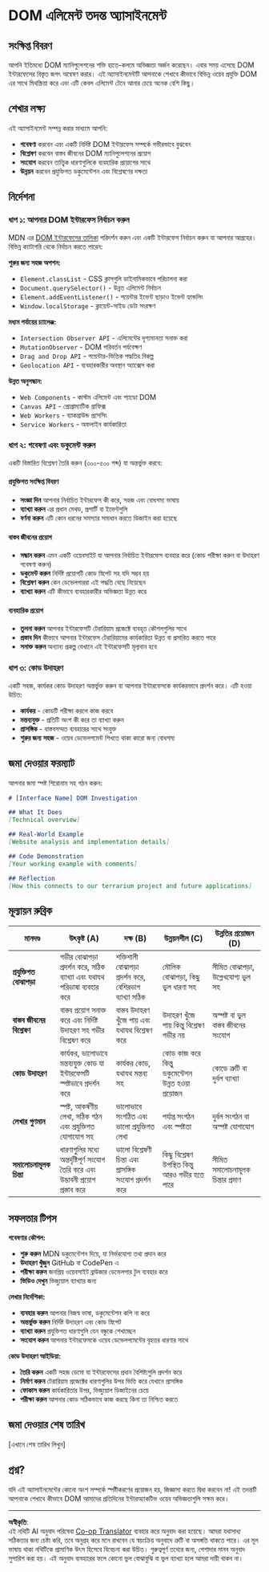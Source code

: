 <!--
CO_OP_TRANSLATOR_METADATA:
{
  "original_hash": "947ca5ce7c94aee9c7de7034e762bc17",
  "translation_date": "2025-10-22T21:45:55+00:00",
  "source_file": "3-terrarium/3-intro-to-DOM-and-closures/assignment.md",
  "language_code": "bn"
}
-->
# DOM এলিমেন্ট তদন্ত অ্যাসাইনমেন্ট

## সংক্ষিপ্ত বিবরণ

আপনি ইতিমধ্যে DOM ম্যানিপুলেশনের শক্তি হাতে-কলমে অভিজ্ঞতা অর্জন করেছেন। এবার সময় এসেছে DOM ইন্টারফেসের বিস্তৃত জগৎ অন্বেষণ করার। এই অ্যাসাইনমেন্টটি আপনাকে শেখাবে কীভাবে বিভিন্ন ওয়েব প্রযুক্তি DOM এর সাথে মিথস্ক্রিয়া করে এবং এটি কেবল এলিমেন্ট টেনে আনার চেয়ে অনেক বেশি কিছু।

## শেখার লক্ষ্য

এই অ্যাসাইনমেন্ট সম্পন্ন করার মাধ্যমে আপনি:
- **গবেষণা** করবেন এবং একটি নির্দিষ্ট DOM ইন্টারফেস সম্পর্কে গভীরভাবে বুঝবেন
- **বিশ্লেষণ** করবেন বাস্তব জীবনের DOM ম্যানিপুলেশনের প্রয়োগ
- **সংযোগ** করবেন তাত্ত্বিক ধারণাগুলিকে ব্যবহারিক প্রয়োগের সাথে
- **উন্নয়ন** করবেন প্রযুক্তিগত ডকুমেন্টেশন এবং বিশ্লেষণের দক্ষতা

## নির্দেশনা

### ধাপ ১: আপনার DOM ইন্টারফেস নির্বাচন করুন

MDN এর [DOM ইন্টারফেসের তালিকা](https://developer.mozilla.org/docs/Web/API/Document_Object_Model) পরিদর্শন করুন এবং একটি ইন্টারফেস নির্বাচন করুন যা আপনার আগ্রহের। বিভিন্ন ক্যাটাগরি থেকে নির্বাচন করতে পারেন:

**শুরুর জন্য সহজ অপশন:**
- `Element.classList` - CSS ক্লাসগুলি ডাইনামিকভাবে পরিচালনা করা
- `Document.querySelector()` - উন্নত এলিমেন্ট নির্বাচন
- `Element.addEventListener()` - পয়েন্টার ইভেন্ট ছাড়াও ইভেন্ট হ্যান্ডলিং
- `Window.localStorage` - ক্লায়েন্ট-সাইড ডেটা সংরক্ষণ

**মধ্যম পর্যায়ের চ্যালেঞ্জ:**
- `Intersection Observer API` - এলিমেন্টের দৃশ্যমানতা সনাক্ত করা
- `MutationObserver` - DOM পরিবর্তন পর্যবেক্ষণ
- `Drag and Drop API` - পয়েন্টার-ভিত্তিক পদ্ধতির বিকল্প
- `Geolocation API` - ব্যবহারকারীর অবস্থান অ্যাক্সেস করা

**উন্নত অনুসন্ধান:**
- `Web Components` - কাস্টম এলিমেন্ট এবং শ্যাডো DOM
- `Canvas API` - প্রোগ্রাম্যাটিক গ্রাফিক্স
- `Web Workers` - ব্যাকগ্রাউন্ড প্রসেসিং
- `Service Workers` - অফলাইন কার্যকারিতা

### ধাপ ২: গবেষণা এবং ডকুমেন্ট করুন

একটি বিস্তারিত বিশ্লেষণ তৈরি করুন (৩০০-৫০০ শব্দ) যা অন্তর্ভুক্ত করবে:

#### প্রযুক্তিগত সংক্ষিপ্ত বিবরণ
- **সংজ্ঞা দিন** আপনার নির্বাচিত ইন্টারফেস কী করে, সহজ এবং বোধগম্য ভাষায়
- **ব্যাখ্যা করুন** এর প্রধান মেথড, প্রপার্টি বা ইভেন্টগুলি
- **বর্ণনা করুন** এটি কোন ধরনের সমস্যার সমাধান করতে ডিজাইন করা হয়েছে

#### বাস্তব জীবনের প্রয়োগ
- **সন্ধান করুন** এমন একটি ওয়েবসাইট যা আপনার নির্বাচিত ইন্টারফেস ব্যবহার করে (কোড পরীক্ষা করুন বা উদাহরণ গবেষণা করুন)
- **ডকুমেন্ট করুন** নির্দিষ্ট প্রয়োগটি কোড স্নিপেট সহ যদি সম্ভব হয়
- **বিশ্লেষণ করুন** কেন ডেভেলপাররা এই পদ্ধতি বেছে নিয়েছেন
- **ব্যাখ্যা করুন** এটি কীভাবে ব্যবহারকারীর অভিজ্ঞতা উন্নত করে

#### ব্যবহারিক প্রয়োগ
- **তুলনা করুন** আপনার ইন্টারফেসটি টেরারিয়াম প্রজেক্টে ব্যবহৃত কৌশলগুলির সাথে
- **প্রস্তাব দিন** কীভাবে আপনার ইন্টারফেস টেরারিয়ামের কার্যকারিতা উন্নত বা প্রসারিত করতে পারে
- **সনাক্ত করুন** অন্যান্য প্রকল্প যেখানে এই ইন্টারফেসটি মূল্যবান হবে

### ধাপ ৩: কোড উদাহরণ

একটি সহজ, কার্যকর কোড উদাহরণ অন্তর্ভুক্ত করুন যা আপনার ইন্টারফেসকে কার্যকরভাবে প্রদর্শন করে। এটি হওয়া উচিত:
- **কার্যকর** - কোডটি পরীক্ষা করলে কাজ করবে
- **মন্তব্যযুক্ত** - প্রতিটি অংশ কী করে তা ব্যাখ্যা করুন
- **প্রাসঙ্গিক** - বাস্তবসম্মত ব্যবহারের সাথে সংযুক্ত
- **শুরুর জন্য সহজ** - ওয়েব ডেভেলপমেন্ট শিখতে থাকা কারো জন্য বোধগম্য

## জমা দেওয়ার ফরম্যাট

আপনার জমা স্পষ্ট শিরোনাম সহ গঠন করুন:

```markdown
# [Interface Name] DOM Investigation

## What It Does
[Technical overview]

## Real-World Example
[Website analysis and implementation details]

## Code Demonstration
[Your working example with comments]

## Reflection
[How this connects to our terrarium project and future applications]
```

## মূল্যায়ন রুব্রিক

| মানদণ্ড | উৎকৃষ্ট (A) | দক্ষ (B) | উন্নয়নশীল (C) | উন্নতির প্রয়োজন (D) |
|---------|-------------|----------|---------------|---------------------|
| **প্রযুক্তিগত বোঝাপড়া** | গভীর বোঝাপড়া প্রদর্শন করে, সঠিক ব্যাখ্যা এবং যথাযথ পরিভাষা ব্যবহার করে | শক্তিশালী বোঝাপড়া প্রদর্শন করে, বেশিরভাগ ব্যাখ্যা সঠিক | মৌলিক বোঝাপড়া, কিছু ভুল ধারণা সহ | সীমিত বোঝাপড়া, উল্লেখযোগ্য ভুল সহ |
| **বাস্তব জীবনের বিশ্লেষণ** | বাস্তব প্রয়োগ সনাক্ত করে এবং নির্দিষ্ট উদাহরণ সহ গভীর বিশ্লেষণ করে | বাস্তব উদাহরণ খুঁজে পায় এবং যথাযথ বিশ্লেষণ করে | উদাহরণ খুঁজে পায় কিন্তু বিশ্লেষণ গভীর নয় | অস্পষ্ট বা ভুল বাস্তব জীবনের সংযোগ |
| **কোড উদাহরণ** | কার্যকর, ভালোভাবে মন্তব্যযুক্ত কোড যা ইন্টারফেসটি স্পষ্টভাবে প্রদর্শন করে | কার্যকর কোড, যথাযথ মন্তব্য সহ | কোড কাজ করে কিন্তু ডকুমেন্টেশন উন্নত হওয়া প্রয়োজন | কোডে ত্রুটি বা দুর্বল ব্যাখ্যা |
| **লেখার গুণমান** | স্পষ্ট, আকর্ষণীয় লেখা, সঠিক গঠন এবং প্রযুক্তিগত যোগাযোগ সহ | ভালোভাবে সংগঠিত এবং ভালো প্রযুক্তিগত লেখা | পর্যাপ্ত সংগঠন এবং স্পষ্টতা | দুর্বল সংগঠন বা অস্পষ্ট যোগাযোগ |
| **সমালোচনামূলক চিন্তা** | ধারণাগুলির মধ্যে অন্তর্দৃষ্টিপূর্ণ সংযোগ তৈরি করে এবং উদ্ভাবনী প্রয়োগ প্রস্তাব করে | ভালো বিশ্লেষণী চিন্তা এবং প্রাসঙ্গিক সংযোগ প্রদর্শন করে | কিছু বিশ্লেষণ উপস্থিত কিন্তু আরও গভীর হতে পারে | সীমিত সমালোচনামূলক চিন্তার প্রমাণ |

## সফলতার টিপস

**গবেষণার কৌশল:**
- **শুরু করুন** MDN ডকুমেন্টেশন দিয়ে, যা নির্ভরযোগ্য তথ্য প্রদান করে
- **উদাহরণ খুঁজুন** GitHub বা CodePen এ
- **পরীক্ষা করুন** জনপ্রিয় ওয়েবসাইট ব্রাউজার ডেভেলপার টুল ব্যবহার করে
- **ভিডিও দেখুন** ভিজ্যুয়াল ব্যাখ্যার জন্য

**লেখার নির্দেশিকা:**
- **ব্যবহার করুন** আপনার নিজস্ব ভাষা, ডকুমেন্টেশন কপি না করে
- **অন্তর্ভুক্ত করুন** নির্দিষ্ট উদাহরণ এবং কোড স্নিপেট
- **ব্যাখ্যা করুন** প্রযুক্তিগত ধারণাগুলি যেন বন্ধুকে শেখাচ্ছেন
- **সংযোগ করুন** আপনার ইন্টারফেসকে ওয়েব ডেভেলপমেন্টের বৃহত্তর ধারণার সাথে

**কোড উদাহরণ আইডিয়া:**
- **তৈরি করুন** একটি সহজ ডেমো যা ইন্টারফেসের প্রধান বৈশিষ্ট্যগুলি প্রদর্শন করে
- **নির্মাণ করুন** টেরারিয়াম প্রজেক্টের ধারণাগুলির উপর ভিত্তি করে যেখানে প্রাসঙ্গিক
- **ফোকাস করুন** কার্যকারিতার উপর, ভিজ্যুয়াল ডিজাইনের চেয়ে
- **পরীক্ষা করুন** আপনার কোড সঠিকভাবে কাজ করছে কিনা তা নিশ্চিত করতে

## জমা দেওয়ার শেষ তারিখ

[এখানে শেষ তারিখ লিখুন]

## প্রশ্ন?

যদি এই অ্যাসাইনমেন্টের কোনো অংশ সম্পর্কে স্পষ্টীকরণের প্রয়োজন হয়, জিজ্ঞাসা করতে দ্বিধা করবেন না! এই তদন্তটি আপনাকে শেখাবে কীভাবে DOM আমাদের প্রতিদিনের ইন্টারঅ্যাকটিভ ওয়েব অভিজ্ঞতাগুলি সক্ষম করে।

---

**অস্বীকৃতি**:  
এই নথিটি AI অনুবাদ পরিষেবা [Co-op Translator](https://github.com/Azure/co-op-translator) ব্যবহার করে অনুবাদ করা হয়েছে। আমরা যথাসাধ্য সঠিকতার জন্য চেষ্টা করি, তবে অনুগ্রহ করে মনে রাখবেন যে স্বয়ংক্রিয় অনুবাদে ত্রুটি বা অসঙ্গতি থাকতে পারে। এর মূল ভাষায় থাকা নথিটিকে প্রামাণিক উৎস হিসেবে বিবেচনা করা উচিত। গুরুত্বপূর্ণ তথ্যের জন্য, পেশাদার মানব অনুবাদ সুপারিশ করা হয়। এই অনুবাদ ব্যবহারের ফলে কোনো ভুল বোঝাবুঝি বা ভুল ব্যাখ্যা হলে আমরা দায়ী থাকব না।